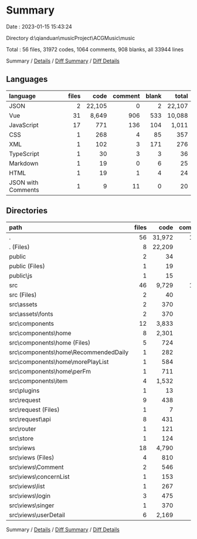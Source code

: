 # Summary

Date : 2023-01-15 15:43:24

Directory d:\\qianduan\\musicProject\\ACGMusic\\music

Total : 56 files,  31972 codes, 1064 comments, 908 blanks, all 33944 lines

Summary / [Details](details.md) / [Diff Summary](diff.md) / [Diff Details](diff-details.md)

## Languages
| language | files | code | comment | blank | total |
| :--- | ---: | ---: | ---: | ---: | ---: |
| JSON | 2 | 22,105 | 0 | 2 | 22,107 |
| Vue | 31 | 8,649 | 906 | 533 | 10,088 |
| JavaScript | 17 | 771 | 136 | 104 | 1,011 |
| CSS | 1 | 268 | 4 | 85 | 357 |
| XML | 1 | 102 | 3 | 171 | 276 |
| TypeScript | 1 | 30 | 3 | 3 | 36 |
| Markdown | 1 | 19 | 0 | 6 | 25 |
| HTML | 1 | 19 | 1 | 4 | 24 |
| JSON with Comments | 1 | 9 | 11 | 0 | 20 |

## Directories
| path | files | code | comment | blank | total |
| :--- | ---: | ---: | ---: | ---: | ---: |
| . | 56 | 31,972 | 1,064 | 908 | 33,944 |
| . (Files) | 8 | 22,209 | 16 | 17 | 22,242 |
| public | 2 | 34 | 6 | 5 | 45 |
| public (Files) | 1 | 19 | 1 | 4 | 24 |
| public\\js | 1 | 15 | 5 | 1 | 21 |
| src | 46 | 9,729 | 1,042 | 886 | 11,657 |
| src (Files) | 2 | 40 | 3 | 7 | 50 |
| src\\assets | 2 | 370 | 7 | 256 | 633 |
| src\\assets\\fonts | 2 | 370 | 7 | 256 | 633 |
| src\\components | 12 | 3,833 | 527 | 258 | 4,618 |
| src\\components\\home | 8 | 2,301 | 289 | 156 | 2,746 |
| src\\components\\home (Files) | 5 | 724 | 95 | 60 | 879 |
| src\\components\\home\\RecommendedDaily | 1 | 282 | 19 | 18 | 319 |
| src\\components\\home\\morePlayList | 1 | 584 | 43 | 30 | 657 |
| src\\components\\home\\perFm | 1 | 711 | 132 | 48 | 891 |
| src\\components\\item | 4 | 1,532 | 238 | 102 | 1,872 |
| src\\plugins | 1 | 13 | 0 | 3 | 16 |
| src\\request | 9 | 438 | 90 | 63 | 591 |
| src\\request (Files) | 1 | 7 | 0 | 4 | 11 |
| src\\request\\api | 8 | 431 | 90 | 59 | 580 |
| src\\router | 1 | 121 | 8 | 20 | 149 |
| src\\store | 1 | 124 | 28 | 7 | 159 |
| src\\views | 18 | 4,790 | 379 | 272 | 5,441 |
| src\\views (Files) | 4 | 810 | 74 | 43 | 927 |
| src\\views\\Comment | 2 | 546 | 33 | 25 | 604 |
| src\\views\\concernList | 1 | 153 | 4 | 9 | 166 |
| src\\views\\list | 1 | 267 | 15 | 12 | 294 |
| src\\views\\login | 3 | 475 | 28 | 42 | 545 |
| src\\views\\singer | 1 | 370 | 28 | 27 | 425 |
| src\\views\\userDetail | 6 | 2,169 | 197 | 114 | 2,480 |

Summary / [Details](details.md) / [Diff Summary](diff.md) / [Diff Details](diff-details.md)